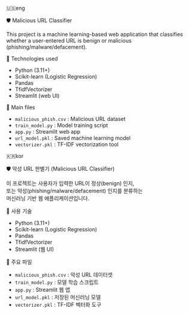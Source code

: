 🇺🇸eng

🛡️ Malicious URL Classifier

This project is a machine learning-based web application that classifies whether a user-entered URL is benign or malicious (phishing/malware/defacement).


🔧 Technologies used

- Python (3.11+)
- Scikit-learn (Logistic Regression)
- Pandas
- TfidfVectorizer
- Streamlit (web UI)


📂 Main files
- `malicious_phish.csv` : Malicious URL dataset
- `train_model.py` : Model training script
- `app.py` : Streamlit web app
- `url_model.pkl` : Saved machine learning model
- `vectorizer.pkl` : TF-IDF vectorization tool





🇰🇷kor

🛡️ 악성 URL 판별기 (Malicious URL Classifier)

이 프로젝트는 사용자가 입력한 URL이 정상(benign) 인지,  
또는 악성(phishing/malware/defacement) 인지를 분류하는  
머신러닝 기반 웹 애플리케이션입니다.


🔧 사용 기술

- Python (3.11+)
- Scikit-learn (Logistic Regression)
- Pandas
- TfidfVectorizer
- Streamlit (웹 UI)


📂 주요 파일

- `malicious_phish.csv` : 악성 URL 데이터셋
- `train_model.py` : 모델 학습 스크립트
- `app.py` : Streamlit 웹 앱
- `url_model.pkl` : 저장된 머신러닝 모델
- `vectorizer.pkl` : TF-IDF 벡터화 도구
